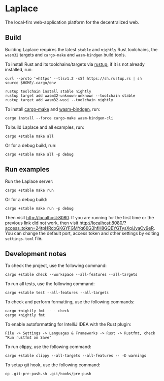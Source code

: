 # Laplace

The local-firs web-application platform for the decentralized web.

## Build

Building Laplace requires the latest `stable` and `nightly` Rust toolchains, the `wasm32` targets and `cargo-make` and
`wasm-bindgen` build tools.

To install Rust and its toolchains/targets via [rustup](https://rustup.rs/), if it is not already installed, run:

```shell
curl --proto '=https' --tlsv1.2 -sSf https://sh.rustup.rs | sh
source $HOME/.cargo/env

rustup toolchain install stable nightly
rustup target add wasm32-unknown-unknown --toolchain stable
rustup target add wasm32-wasi --toolchain nightly
```

To install [cargo-make](https://github.com/sagiegurari/cargo-make) and
[wasm-bindgen](https://github.com/rustwasm/wasm-bindgen), run:

```shell
cargo install --force cargo-make wasm-bindgen-cli
```

To build Laplace and all examples, run:

```shell
cargo +stable make all
```

Or for a debug build, run:

```shell
cargo +stable make all -p debug
```

## Run examples

Run the Laplace server:

```shell
cargo +stable make run
```

Or for a debug build:

```shell
cargo +stable make run -p debug
```

Then visit [http://localhost:8080](http://localhost:8080). If you are running for the first time or the previous link
did not work, then visit [http://localhost:8080/?access_token=24tpHRcbGKGYFGMYq66G3hfH8GQEYGTysXqiJyaCy9eR](http://localhost:8080/?access_token=24tpHRcbGKGYFGMYq66G3hfH8GQEYGTysXqiJyaCy9eR).
You can change the default port, access token and other settings by editing `settings.toml` file.

## Development notes

To check the project, use the following command:

```shell script
cargo +stable check --workspace --all-features --all-targets
```

To run all tests, use the following command:

```shell script
cargo +stable test --all-features --all-targets
```

To check and perform formatting, use the following commands:

```shell script
cargo +nightly fmt -- --check
cargo +nightly fmt
```

To enable autoformatting for IntelliJ IDEA with the Rust plugin:

`File -> Settings -> Languages & Frameworks -> Rust -> Rustfmt, check "Run rustfmt on Save"`

To run clippy, use the following command:

```shell script
cargo +stable clippy --all-targets --all-features -- -D warnings
```

To setup git hook, use the following command:

```shell script
cp .git-pre-push.sh .git/hooks/pre-push
```
